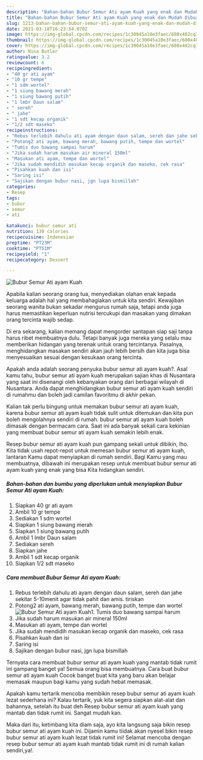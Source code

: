 ```yaml
---
description: "Bahan-bahan Bubur Semur Ati ayam Kuah yang enak dan Mudah Dibuat"
title: "Bahan-bahan Bubur Semur Ati ayam Kuah yang enak dan Mudah Dibuat"
slug: 1213-bahan-bahan-bubur-semur-ati-ayam-kuah-yang-enak-dan-mudah-dibuat
date: 2021-03-18T16:23:54.070Z
image: https://img-global.cpcdn.com/recipes/1c30045a10e3faec/680x482cq70/bubur-semur-ati-ayam-kuah-foto-resep-utama.jpg
thumbnail: https://img-global.cpcdn.com/recipes/1c30045a10e3faec/680x482cq70/bubur-semur-ati-ayam-kuah-foto-resep-utama.jpg
cover: https://img-global.cpcdn.com/recipes/1c30045a10e3faec/680x482cq70/bubur-semur-ati-ayam-kuah-foto-resep-utama.jpg
author: Nina Butler
ratingvalue: 3.2
reviewcount: 6
recipeingredient:
- "40 gr ati ayam"
- "10 gr tempe"
- "1 sdm wortel"
- "1 siung bawang merah"
- "1 siung bawang putih"
- "1 lmbr Daun salam"
- " sereh"
- " jahe"
- "1 sdt kecap organik"
- "1/2 sdt maseko"
recipeinstructions:
- "Rebus terlebih dahulu ati ayam dengan daun salam, sereh dan jahe sekitar 5-10menit agar tidak pahit dan amis. tiriskan"
- "Potong2 ati ayam, bawang merah, bawang putih, tempe dan wortel"
- "Tumis duo bawang sampai harum"
- "Jika sudah harum masukan air mineral 150ml"
- "Masukan ati ayam, tempe dan wortel"
- "Jika sudah mendidih masukan kecap organik dan maseko, cek rasa"
- "Pisahkan kuah dan isi"
- "Saring isi"
- "Sajikan dengan bubur nasi, jgn lupa bismillah"
categories:
- Resep
tags:
- bubur
- semur
- ati

katakunci: bubur semur ati 
nutrition: 139 calories
recipecuisine: Indonesian
preptime: "PT23M"
cooktime: "PT51M"
recipeyield: "1"
recipecategory: Dessert

---
```



![Bubur Semur Ati ayam Kuah](https://img-global.cpcdn.com/recipes/1c30045a10e3faec/680x482cq70/bubur-semur-ati-ayam-kuah-foto-resep-utama.jpg)

Apabila kalian seorang orang tua, menyediakan olahan enak kepada keluarga adalah hal yang membahagiakan untuk kita sendiri. Kewajiban seorang  wanita bukan sekadar mengurus rumah saja, tetapi anda juga harus memastikan keperluan nutrisi tercukupi dan masakan yang dimakan orang tercinta wajib sedap.

Di era  sekarang, kalian memang dapat mengorder santapan siap saji tanpa harus ribet membuatnya dulu. Tetapi banyak juga mereka yang selalu mau memberikan hidangan yang terenak untuk orang tercintanya. Pasalnya, menghidangkan masakan sendiri akan jauh lebih bersih dan kita juga bisa menyesuaikan sesuai dengan kesukaan orang tercinta. 



Apakah anda adalah seorang penyuka bubur semur ati ayam kuah?. Asal kamu tahu, bubur semur ati ayam kuah merupakan sajian khas di Nusantara yang saat ini disenangi oleh kebanyakan orang dari berbagai wilayah di Nusantara. Anda dapat menghidangkan bubur semur ati ayam kuah sendiri di rumahmu dan boleh jadi camilan favoritmu di akhir pekan.

Kalian tak perlu bingung untuk memakan bubur semur ati ayam kuah, karena bubur semur ati ayam kuah tidak sulit untuk ditemukan dan kita pun boleh mengolahnya sendiri di rumah. bubur semur ati ayam kuah boleh dimasak dengan bermacam cara. Saat ini ada banyak sekali cara kekinian yang membuat bubur semur ati ayam kuah semakin lebih enak.

Resep bubur semur ati ayam kuah pun gampang sekali untuk dibikin, lho. Kita tidak usah repot-repot untuk memesan bubur semur ati ayam kuah, lantaran Kamu dapat menyiapkan di rumah sendiri. Bagi Kamu yang mau membuatnya, dibawah ini merupakan resep untuk membuat bubur semur ati ayam kuah yang enak yang bisa Kita hidangkan sendiri.

<!--inarticleads1-->

##### Bahan-bahan dan bumbu yang diperlukan untuk menyiapkan Bubur Semur Ati ayam Kuah:

1. Siapkan 40 gr ati ayam
1. Ambil 10 gr tempe
1. Sediakan 1 sdm wortel
1. Siapkan 1 siung bawang merah
1. Siapkan 1 siung bawang putih
1. Ambil 1 lmbr Daun salam
1. Sediakan  sereh
1. Siapkan  jahe
1. Ambil 1 sdt kecap organik
1. Siapkan 1/2 sdt maseko




<!--inarticleads2-->

##### Cara membuat Bubur Semur Ati ayam Kuah:

1. Rebus terlebih dahulu ati ayam dengan daun salam, sereh dan jahe sekitar 5-10menit agar tidak pahit dan amis. tiriskan
1. Potong2 ati ayam, bawang merah, bawang putih, tempe dan wortel
<img src="https://img-global.cpcdn.com/steps/8d86b78564621a88/160x128cq70/bubur-semur-ati-ayam-kuah-langkah-memasak-2-foto.jpg" alt="Bubur Semur Ati ayam Kuah">1. Tumis duo bawang sampai harum
1. Jika sudah harum masukan air mineral 150ml
1. Masukan ati ayam, tempe dan wortel
1. Jika sudah mendidih masukan kecap organik dan maseko, cek rasa
1. Pisahkan kuah dan isi
1. Saring isi
1. Sajikan dengan bubur nasi, jgn lupa bismillah




Ternyata cara membuat bubur semur ati ayam kuah yang mantab tidak rumit ini gampang banget ya! Semua orang bisa membuatnya. Cara buat bubur semur ati ayam kuah Cocok banget buat kita yang baru akan belajar memasak maupun bagi kamu yang sudah hebat memasak.

Apakah kamu tertarik mencoba membikin resep bubur semur ati ayam kuah lezat sederhana ini? Kalau tertarik, yuk kita segera siapkan alat-alat dan bahannya, setelah itu buat deh Resep bubur semur ati ayam kuah yang mantab dan tidak rumit ini. Sangat mudah kan. 

Maka dari itu, ketimbang kita diam saja, ayo kita langsung saja bikin resep bubur semur ati ayam kuah ini. Dijamin kamu tiidak akan nyesel bikin resep bubur semur ati ayam kuah lezat tidak rumit ini! Selamat mencoba dengan resep bubur semur ati ayam kuah mantab tidak rumit ini di rumah kalian sendiri,ya!.

